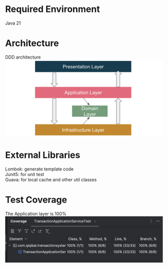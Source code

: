# Required Environment
Java 21

# Architecture
DDD architecture
![architecture.png](architecture.png)

# External Libraries
Lombok: generate template code   
Junit5: for unit test   
Guava: for local cache and other util classes   

# Test Coverage
The Application layer is 100%
![coverage.png](coverage.png)